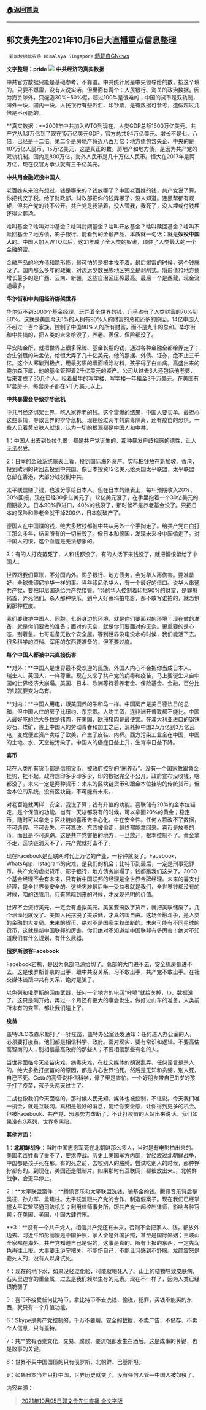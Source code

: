 ###  [:house:返回首頁](https://github.com/ourhimalayas/txt)
---


## 郭文贵先生2021年10月5日大直播重点信息整理
` 新加坡狮城农场 Himalaya Singapore` [轉載自GNews](https://gnews.org/zh-hans/1582857/)

**文字整理：pride**
![](https://assets.gnews.org/wp-content/uploads/2020/12/miles-4.png)
**中共经济的真实数据**

中共官方数据只能是基础参考，不靠谱。中共统计局是中央领导给的数，按这个填的。只要不爆雷，没有人说实话。但里面有两个：人民银行、海关的政治数据。因为海关涉外，只能造30%~50%假，超过100%是很难的；中国的货币是双轨制，海外一块，国内一块。人民银行有些外汇、印钞票，是有数据可参考，造假超过几倍是不可能的。

**真实数据：**2001年中共加入WTO到现在，人类GDP总额1500万亿美元。共产党从1.3万亿到了现在15万亿美元GDP，官方总共94万亿美元。增长不是七、八倍，已经是十二倍。第二个是房地产将近八百万亿；地方债包含央企、中央的是107万亿人民币，15万亿美元，这是真正的数。房地产和地方债，是因为共产党的双轨机制。国内是800万亿，海外人民币是几十万亿人民币。恒大在2017年是两万亿，现在仅官方承认就有三千亿美元。

**中共用金融奴役中国人**

老百姓从来没有想过，钱是哪来的？钱放哪了？中国老百姓的钱，共产党说了算。你把钱交了税，给了财政部。财政部把你的钱弄哪了，没人知道。连黑帮都有规矩，但共产党的钱不公开。共产党是我活着，没人管我，我死了，没人埋或付钱埋还得火葬场。

啥叫基金？啥叫对冲基金？啥叫封闭基金？啥叫开放基金？啥叫赎回基金？啥叫不赎回基金？地方债，影子银行、能看到的金融产品，本质就一句话：就是**奴役中国人**的。中国人加入WTO以后，这21年成了全人类的奴隶，顶住了人类最大的一个金融的雷。

金融产品的地方债和隐形债，最可怕的是根本找不着。最后爆雷的时候，这个钱就没了。国内那么多年的政策，对边远少数民族地区完全是剥削式。隐形债和地方债增长最多的是广西、云南、新疆，这些自治区压榨最高。最后一个是西藏，现金流通最多。

**华尔街和中共用经济绑架世界**

华尔街不到3000个基金经理，玩弄着全世界的钱，几乎占有了人类财富的70%到80%。这就是美国今天1%的人拥有90%人的财富的总和还多的原因。14亿中国人不超过一百个家族，控制了中国90%人的所有财富，而不是九十的总和。华尔街和中共搞的，把人类的未来给毁了，养老、医保、保险都没了。

平安陆金所，就把世界上很多保险、基金长期的钱，通过各种金融全都给弄走了；合生创展的朱孟依，给恒大弄了几十亿美元。他的票据、外债、证券，绝不止三千亿。这个人寒酸到极点，用最劣质的墙面喷涂材料，孩子得了白血病。高盛出来的鲍尔森下属，他的基金管理着2千亿美元的资产。公司从过去3人还包括他老婆，后来变成了30几个人。租着最牛的写字楼，写字楼一年租金3千万美元。在美国有17套房子，每套房子都在5千万美元以上。

**中共暴雷会导致排华危机**

中共用经济绑架世界，吃人家养老的钱。这个雷爆的结果，中国人要买单。最担心这些事情，导致世界的排华危机。现在经过两年的病毒隔离，还有疫苗的恐惧。一些人见着黄皮肤人就恨，认为一切的根源都是中国人和中共。

1：中国人出去到处拉仇恨，都是共产党诞生的，那种暴发户歧视感的德性，让人无法忍受。

2：日本的金融系统账表上看，投到国际海外资产。实际把钱放在新加坡、香港，投到欧洲的转回去投到中共国。像日本投资12亿美元给英国太平联盟，太平联盟总部在香港，大部分钱投到中共。

太平联盟赚了钱，也没分享给日本人。但在日本的账表上，每年预期收入20%、30%回报，现在已经30多亿美元了。12亿美元没了，在手里抱着一个30亿美元的预期收入。日本90%靠进口，40%的钱没了，那时候不是养老基金没了。只把日本的保险和养老金就干掉200亿，日本就破产了。

德国人在中国赚的钱，绝大多数钱都被中共从另外一个手掏走了。给共产党白白打工那么多年，结果所有的一切被毁了。像日本和德国，发现未来被中国偷走了。对中国人的恨，这个血腥是无法想象的。

3：有的人打疫苗死了，人和钱都没了。有的人活下来钱没了，就把憎恨留给了中国人。

世界跟我们算账，不分国内外。影子银行、地方债务，会对华人再伤害。要准备好，全球像印尼排华一样的事。当年印尼杀华人，有一个最好的借口。说华人串通共产党，要把印尼国送给共产党接管。1%的华人控制着印尼90%的财富，是罪魁祸首，弄死他们。杀人那种快乐，到今天好莱坞拍电影，都不敢写谁拍的，就恐惧到那种程度。

我们要维护中国人、同胞。七哥身边的环境，就是你们要面对的环境；现在做的准备，就是你们要做的准备；面对的无奈，就是你们要面对的无奈。更重要的是心态，别着急。七哥准备无数个安全屋，等到世界没电没水的时候，我们能活下去。很多科学的资料、军用的东西要准备的，但不要过度。

**每个中国人都被中共直接伤害**

**对外：**中国人是世界最不受欢迎的民族，外国人内心不会把你当成日本人、瑞士人、英国人，一样尊重。现在又来了共产党的病毒和疫苗，马上要诞生来自中国的世界经济大崩塌。美国、日本、欧洲等待着养老金、保险基金、金融，百分比的钱就要变为乌有。

**对内：**中国人用电，跟美国养的牛和马一样。中国房产是美日德法日的总和，但中国人住的房子比纽约、东京贵。人均工资，连非洲开普敦都不能比。中国人最好吃的绝大多数是猪肉，在美国、欧洲猪肉是最便宜。在澳大利亚进口的钢铁砂石、煤矿，裹上中国人的劳动青春和加工之后，消耗掉中国2.5万亿到3万亿瓦电，变成便宜资产卖给了欧美，产生了皮鞋、内裤。西方污染工业全在中国，中国的土地、水、天空被污染了。中国人的癌症日益上升，生育率日益下降。

**喜币**

现在人类所有货币都是信用货币，被政府控制的“圈养币”。没有一个国家敢跟黄金挂钩，挂不起。政府想印多少印多少，印的数据完全不公开。政府宣布没收钱，啥都没了。未来一定是两种货币：未来的区块链货币和跟金本位挂钩的传统货币。但金本位的系统，没有区块链，不可能有未来。

对老百姓就两样：安全，我说了算；钱有升值的功能。喜联储有20%的金本位锚定，是个保值的功能。当有一天啥都没有的时候，可以拿回20%的黄金；稳定币，随时可以拿走；区块链的喜币去中心化，牛在安全性。任何人篡改不了数据，不可造假、不可丢失、不可篡改。东西被偷走，最终都能拿回来。喜币是放养的币，而且是不可追踪。这是共产党害怕的地方，一旦放开，根本控制不了。黄金拿不走，区块链消灭不了，共产党就打击不了。

现在Facebook是互联网时代上万亿的产业，一秒钟就没了。Facebook、 WhatsApp、Istagram的灾难，是我们的机会；比特币到最后，一定是刑事犯罪币。共产党的虚拟货币、影子银行，地方债务崩塌了，钱都跑我们这来了。3000个基金经理不会有未来，只有新中国联邦的经理是全世界金牌经理。未来的喜支付经理，是全世界最安全的。这些灾难最后唯一受益者就是我们，全世界钱都没有的时候，咱的钱管用。只有黑暗到来的时候，才发现光明的价值。

世界不会流行美元，一定会有虚拟美元。美国要搞数字货币，就把美联储废了，几个沼泽地就没了。美国人民摆脱了美联储，才真的叫自由。这场金融斗争，是人类的金融的大变局。未来的货币，绝对不是国家主权垄断的。未来可能有不同星球的货币，这就是新中国联邦的厉害。你们绝对不知道新中国联邦有多厉害！绝对不知道我们有什么规划，有什么武器。

**俄罗斯骇客Facebook**

Facebook宕机，是因为总部电源给切了。总部的大门进不去，安全机房都进不去。这是俄罗斯普京的出手，跟中共没关系。习不敢出手，共产党不敢出手。在社交媒体谈跟中共有关系，绝对是骗子。

以色列和俄罗斯的网络武器，任何一个地方的电网“咔嚓”就给关掉，Ip、数据没了。这只是刚开始，再过一个月还有更大的事会发生。做好过山车的准备，人类前所未有的变革，都让我们碰上了。

**疫苗**

盖特CEO杰森米勒打了一针疫苗，盖特办公室还发通知：任何进入办公室的人，必须要打疫苗。他们都是相信科学、政府。面对现实，要有常识和逻辑。不要高估高智商的人；别相信最高政府的那些人；不要相信那些有名的人。

当世界面临今天疫苗灾难、病毒灾难，在社交媒体的胡说乱弄、任何谣言是杀人的。绝大多数打疫苗的的原因，都是内心世界怕死。然后是无知和贪婪，别人死，自己不死。Gettr的高管说相信科学，骨子里是害怕。一个好朋友带自己11岁的孩子打了疫苗，孩子头两天过世了。

二战也像我们今天面临的，那时候人民无知。媒体也被控制，不让说。今天我们唯一机会，就是互联网。真相是最好的消息，能给你安全感，让你得到更多的机会。但被Facebook、共产党、邪恶势力垄断了，不让打疫苗的人站出来说话。我们如果没有G系列，世界多黑暗。

**其他方面：**

1：**北朝鲜战争**：当时中国志愿军死在北朝鲜那么多人，当时是有电影拍出来的。美国老百姓看了受不了，要求停战。历史上美国军方内部，曾经放过北朝鲜战争，中国都是孩子死在那。有的死之前，去咬别人的胳膊。尝试吃别人的时候，那种狰狞都有的。到现在，美国还是限制片。如果那时有互联网，都被放出来。，北朝鲜战争，会更早停止。

2：**太平联盟案件：**腾讯音乐和太平联盟洗钱，骗基金的钱。腾讯音乐背后是吴征、孙力军、孟建柱。太平联盟跟共产党的合作，制造假案子。现在我们已经掌握太平联盟买通司法机关；利用律师事务所，跟共产党一起控制律师，影响各种官司；在英国、美国、中国大肆行贿。

**3：**没有一个共产党人，相信共产党还有未来，否则不会把家人、钱，都放外边去。习近平和彭丽媛是中国护照，家人全是外国护照，甚至是国际婚姻；王岐山全家都在海外。共产党知道自己是假的，这事是真的。所有上报的东西，一定先润色再往上报。大事要王沪宁把关，不能伤自己，不能让习感到不舒服。龙颜震怒是要死人的，没有人以身试死。

4：现在的地下水，如果没经过化验，可能就喝死人了。山上的植物导致皮肤病，石头里边含的重金属，过去是我们赖以生存的元素。现在不一样了，因为人类已经很脆弱了

5：喜币不接受任何比特币。拿比特币不去洗钱、偷税，犯罪，买钱不能买的东西，就只有一个升值功能。

6：Skype是共产党控制的，千万不要用。安全的数据，不卖广告，不储存、不卖个人信息，只有盖特。

7：共产党有酒桌文化，交易、腐败、耍流氓都发生在酒后。这是成事的关键，也是败事的关键。

8：世界不买中国国债的只有俄罗斯、北朝鲜、巴基斯坦。

9：如果日本当年只打中国，世界历史就变了。没有任何人管—中国人被奴役了。

内容来源：



> [2021年10月05日郭文贵先生直播 全文字版](https://gnews.org/zh-hans/1577312/)
